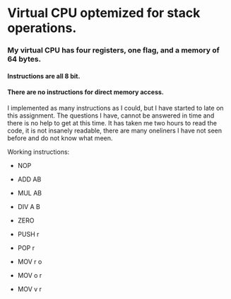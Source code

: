 # Virtual CPU optemized for stack operations.

### My virtual CPU has four registers, one flag, and a memory of 64 bytes. 
#### Instructions are all 8 bit. 
#### There are no instructions for direct memory access.

I implemented as many instructions as I could, but I have started to late on this assignment. 
The questions I have, cannot be answered in time and there is no help to get at this time.
It has taken me two hours to read the code, it is not insanely readable, there are many oneliners I have not seen before and do not know what meen. 

Working instructions:

* NOP
* ADD AB
* MUL AB
* DIV A B
* ZERO
 
* PUSH r 
* POP r

* MOV r o 
* MOV o r 
* MOV v r

